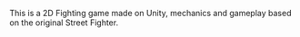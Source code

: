 This is a 2D Fighting game made on Unity, mechanics and gameplay based on the original Street Fighter.
